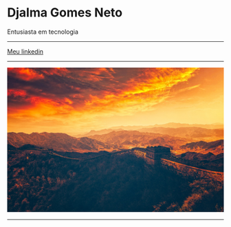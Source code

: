 <h1> Djalma Gomes Neto  </h1>

<p>Entusiasta em tecnologia</p>
<hr>
<a href = "https://www.linkedin.com/in/djalma-gomes-neto-6a3b4a349/" target="_self"> Meu linkedin</a>
<hr>

<img src="https://github.com/DjSoul01000/Djsoul01000/blob/main/muralha.jpg">


<hr>
